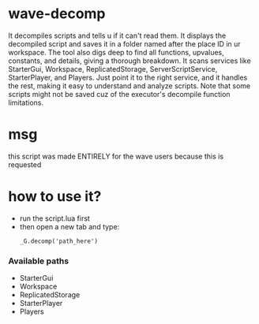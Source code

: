 # wave-decomp

It decompiles scripts and tells u if it can't read them. It displays the decompiled script and saves it in a folder named after the place ID in ur workspace. The tool also digs deep to find all functions, upvalues, constants, and details, giving a thorough breakdown. It scans services like StarterGui, Workspace, ReplicatedStorage, ServerScriptService, StarterPlayer, and Players. Just point it to the right service, and it handles the rest, making it easy to understand and analyze scripts. Note that some scripts might not be saved cuz of the executor's decompile function limitations.

# msg

this script was made ENTIRELY for the wave users because this is requested

# how to use it?

- run the script.lua first
- then open a new tab and type:
  ```
  _G.decomp('path_here')
  ```

### Available paths

- StarterGui
- Workspace
- ReplicatedStorage
- StarterPlayer
- Players
